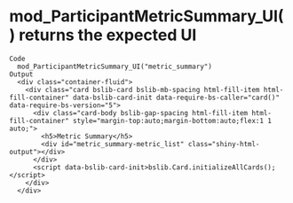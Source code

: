 # mod_ParticipantMetricSummary_UI() returns the expected UI

    Code
      mod_ParticipantMetricSummary_UI("metric_summary")
    Output
      <div class="container-fluid">
        <div class="card bslib-card bslib-mb-spacing html-fill-item html-fill-container" data-bslib-card-init data-require-bs-caller="card()" data-require-bs-version="5">
          <div class="card-body bslib-gap-spacing html-fill-item html-fill-container" style="margin-top:auto;margin-bottom:auto;flex:1 1 auto;">
            <h5>Metric Summary</h5>
            <div id="metric_summary-metric_list" class="shiny-html-output"></div>
          </div>
          <script data-bslib-card-init>bslib.Card.initializeAllCards();</script>
        </div>
      </div>

